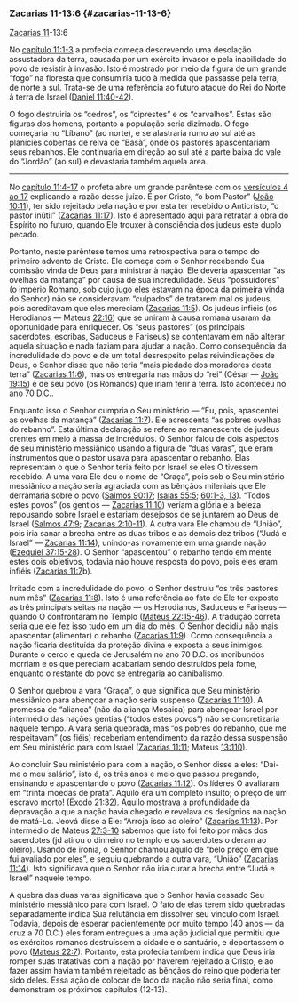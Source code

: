 ### Zacarias 11-13:6 {#zacarias-11-13-6}

[Zacarias 11](http://bibliaonline.com.br/acf/zc/11)-13:6

No [capítulo 11:1-3](http://bibliaonline.com.br/acf/zc/11/1-3) a profecia começa descrevendo uma desolação assustadora da terra, causada por um exército invasor e pela inabilidade do povo de resistir à invasão. Isto é mostrado por meio da figura de um grande “fogo” na floresta que consumiria tudo à medida que passasse pela terra, de norte a sul. Trata-se de uma referência ao futuro ataque do Rei do Norte à terra de Israel ([Daniel 11:40-42](http://bibliaonline.com.br/acf/dn/11/40-42)).

O fogo destruiria os “cedros”, os “ciprestes” e os “carvalhos”. Estas são figuras dos homens, portanto a população seria dizimada. O fogo começaria no “Líbano” (ao norte), e se alastraria rumo ao sul até as planícies cobertas de relva de “Basã”, onde os pastores apascentariam seus rebanhos. Ele continuaria em direção ao sul até a parte baixa do vale do “Jordão” (ao sul) e devastaria também aquela área.

*****

No [capítulo 11:4-17](http://bibliaonline.com.br/acf/zc/11/4-17) o profeta abre um grande parêntese com os [versículos 4 ao 17](http://bibliaonline.com.br/acf/zc/11/4-17) explicando a razão desse juízo. É por Cristo, “o bom Pastor” ([João 10:11](http://bibliaonline.com.br/acf/jo/10/11)), ter sido rejeitado pela nação e por esta ter recebido o Anticristo, “o pastor inútil” ([Zacarias 11:17](http://bibliaonline.com.br/acf/zc/11/17)). Isto é apresentado aqui para retratar a obra do Espírito no futuro, quando Ele trouxer à consciência dos judeus este duplo pecado.

Portanto, neste parêntese temos uma retrospectiva para o tempo do primeiro advento de Cristo. Ele começa com o Senhor recebendo Sua comissão vinda de Deus para ministrar à nação. Ele deveria apascentar “as ovelhas da matança” por causa de sua incredulidade. Seus “possuidores” (o império Romano, sob cujo jugo eles estavam na época da primeira vinda do Senhor) não se consideravam “culpados” de tratarem mal os judeus, pois acreditavam que eles mereciam ([Zacarias 11:5](http://bibliaonline.com.br/acf/zc/11/5)). Os judeus infiéis (os Herodianos — Mateus [22:16](http://bibliaonline.com.br/acf/mt/22/16)) que se uniram à causa romana usaram da oportunidade para enriquecer. Os “seus pastores” (os principais sacerdotes, escribas, Saduceus e Fariseus) se contentavam em não alterar aquela situação e nada faziam para ajudar a nação. Como consequência da incredulidade do povo e de um total desrespeito pelas reivindicações de Deus, o Senhor disse que não teria “mais piedade dos moradores desta terra” ([Zacarias 11:6](http://bibliaonline.com.br/acf/zc/11/6)), mas os entregaria nas mãos do “rei” (César — [João 19:15](http://bibliaonline.com.br/acf/jo/19/15)) e de seu povo (os Romanos) que iriam ferir a terra. Isto aconteceu no ano 70 D.C..

Enquanto isso o Senhor cumpria o Seu ministério — “Eu, pois, apascentei as ovelhas da matança” ([Zacarias 11:7](http://bibliaonline.com.br/acf/zc/11/7)). Ele acrescenta “as pobres ovelhas do rebanho”. Esta última declaração se refere ao remanescente de judeus crentes em meio à massa de incrédulos. O Senhor falou de dois aspectos de seu ministério messiânico usando a figura de “duas varas”, que eram instrumentos que o pastor usava para apascentar o rebanho. Elas representam o que o Senhor teria feito por Israel se eles O tivessem recebido. A uma vara Ele deu o nome de “Graça”, pois sob o Seu ministério messiânico a nação seria agraciada com as bênçãos mileniais que Ele derramaria sobre o povo ([Salmos 90:17](http://bibliaonline.com.br/acf/sl/90/17); [Isaías 55:5](http://bibliaonline.com.br/acf/is/55/5); [60:1-3, 13](http://bibliaonline.com.br/acf/is/60/1-3,13)). “Todos estes povos” (os gentios — [Zacarias 11:10](http://bibliaonline.com.br/acf/zc/11/10)) veriam a glória e a beleza repousando sobre Israel e estariam desejosos de se juntarem ao Deus de Israel ([Salmos 47:9](http://bibliaonline.com.br/acf/sl/47/9); [Zacarias 2:10-11](http://bibliaonline.com.br/acf/zc/2/10-11)). A outra vara Ele chamou de “União”, pois iria sanar a brecha entre as duas tribos e as demais dez tribos (“Judá e Israel” — [Zacarias 11:14](http://bibliaonline.com.br/acf/zc/11/14)), unindo-as novamente em uma grande nação ([Ezequiel 37:15-28](http://bibliaonline.com.br/acf/ez/37/15-28)). O Senhor “apascentou” o rebanho tendo em mente estes dois objetivos, todavia não houve resposta do povo, pois eles eram infiéis ([Zacarias 11:7](http://bibliaonline.com.br/acf/zc/11/7)b).

Irritado com a incredulidade do povo, o Senhor destruiu “os três pastores num mês” ([Zacarias 11:8](http://bibliaonline.com.br/acf/zc/11/8)). Isto é uma referência ao fato de Ele ter exposto as três principais seitas na nação — os Herodianos, Saduceus e Fariseus — quando O confrontaram no Templo ([Mateus 22:15-46](http://bibliaonline.com.br/acf/mt/22/15-46)). A tradução correta seria que ele fez isso tudo em um dia do mês. O Senhor decidiu não mais apascentar (alimentar) o rebanho ([Zacarias 11:9](http://bibliaonline.com.br/acf/zc/11/9)). Como consequência a nação ficaria destituída da proteção divina e exposta a seus inimigos. Durante o cerco e queda de Jerusalém no ano 70 D.C. os moribundos morriam e os que pereciam acabariam sendo destruídos pela fome, enquanto o restante do povo se entregaria ao canibalismo.

O Senhor quebrou a vara “Graça”, o que significa que Seu ministério messiânico para abençoar a nação seria suspenso ([Zacarias 11:10](http://bibliaonline.com.br/acf/zc/11/10)). A promessa de “aliança” (não da aliança Mosaica) para abençoar Israel por intermédio das nações gentias (“todos estes povos”) não se concretizaria naquele tempo. A vara seria quebrada, mas “os pobres do rebanho, que me respeitavam” (os fiéis) receberiam entendimento da razão dessa suspensão em Seu ministério para com Israel ([Zacarias 11:11](http://bibliaonline.com.br/acf/zc/11/11); Mateus [13:110](http://bibliaonline.com.br/acf/mt/13/110)).

Ao concluir Seu ministério para com a nação, o Senhor disse a eles: “Dai-me o meu salário”, isto é, os três anos e meio que passou pregando, ensinando e apascentando o povo ([Zacarias 11:12](http://bibliaonline.com.br/acf/zc/11/12)). Os líderes O avaliaram em “trinta moedas de prata”. Aquilo era um completo insulto; o preço de um escravo morto! ([Êxodo 21:32](http://bibliaonline.com.br/acf/ex/21/32)). Aquilo mostrava a profundidade da depravação a que a nação havia chegado e revelava os desígnios na nação de matá-Lo. Jeová disse a Ele: “Arroja isso ao oleiro” ([Zacarias 11:13](http://bibliaonline.com.br/acf/zc/11/13)). Por intermédio de Mateus [27:3-10](http://bibliaonline.com.br/acf/mt/27/3-10) sabemos que isto foi feito por mãos dos sacerdotes (jd atirou o dinheiro no templo e os sacerdotes o deram ao oleiro). Usando de ironia, o Senhor chamou aquilo de “belo preço em que fui avaliado por eles”, e seguiu quebrando a outra vara, “União” ([Zacarias 11:14](http://bibliaonline.com.br/acf/zc/11/14)). Isto significava que o Senhor não iria curar a brecha entre “Judá e Israel” naquele tempo.

A quebra das duas varas significava que o Senhor havia cessado Seu ministério messiânico para com Israel. O fato de elas terem sido quebradas separadamente indica Sua relutância em dissolver seu vínculo com Israel. Todavia, depois de esperar pacientemente por muito tempo (40 anos — da cruz a 70 D.C.) eles foram entregues a uma ação judicial que permitiu que os exércitos romanos destruíssem a cidade e o santuário, e deportassem o povo ([Mateus 22:7](http://bibliaonline.com.br/acf/mt/22/7)). Portanto, esta profecia também indica que Deus iria romper suas tratativas com a nação por haverem rejeitado a Cristo, e ao fazer assim haviam também rejeitado as bênçãos do reino que poderia ter sido deles. Essa ação de colocar de lado da nação não seria final, como demonstram os próximos capítulos (12-13).